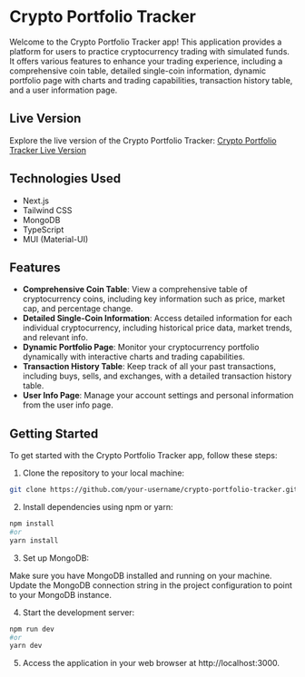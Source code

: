 # Crypto Portfolio Tracker

Welcome to the Crypto Portfolio Tracker app! This application provides a platform for users to practice cryptocurrency trading with simulated funds. It offers various features to enhance your trading experience, including a comprehensive coin table, detailed single-coin information, dynamic portfolio page with charts and trading capabilities, transaction history table, and a user information page.

## Live Version

Explore the live version of the Crypto Portfolio Tracker: [Crypto Portfolio Tracker Live Version](https://crypto-seven-lemon.vercel.app/)

## Technologies Used

- Next.js
- Tailwind CSS
- MongoDB
- TypeScript
- MUI (Material-UI)

## Features

- **Comprehensive Coin Table**: View a comprehensive table of cryptocurrency coins, including key information such as price, market cap, and percentage change.
- **Detailed Single-Coin Information**: Access detailed information for each individual cryptocurrency, including historical price data, market trends, and relevant info.
- **Dynamic Portfolio Page**: Monitor your cryptocurrency portfolio dynamically with interactive charts and trading capabilities.
- **Transaction History Table**: Keep track of all your past transactions, including buys, sells, and exchanges, with a detailed transaction history table.
- **User Info Page**: Manage your account settings and personal information from the user info page.

## Getting Started

To get started with the Crypto Portfolio Tracker app, follow these steps:

1. Clone the repository to your local machine:

```bash
git clone https://github.com/your-username/crypto-portfolio-tracker.git
```

2. Install dependencies using npm or yarn:

```bash
npm install
#or
yarn install
```

3. Set up MongoDB:

Make sure you have MongoDB installed and running on your machine.
Update the MongoDB connection string in the project configuration to point to your MongoDB instance.

4. Start the development server:

```bash
npm run dev
#or
yarn dev
```

5. Access the application in your web browser at http://localhost:3000.
